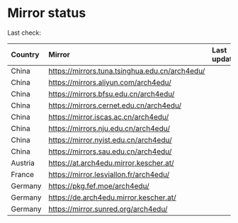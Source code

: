 <script src="./time.js"></script>
# Mirror status
Last check: <script type="text/javascript">localize(1732976366.0124903);</script>

|Country|Mirror|Last update|
|:------|:-----|:----------|
|China|https://mirrors.tuna.tsinghua.edu.cn/arch4edu/|<script type="text/javascript">localize(1732948881);</script>|
|China|https://mirrors.aliyun.com/arch4edu/|<script type="text/javascript">localize(1732905722);</script>|
|China|https://mirrors.bfsu.edu.cn/arch4edu/|<script type="text/javascript">localize(1732905722);</script>|
|China|https://mirrors.cernet.edu.cn/arch4edu/|<script type="text/javascript">localize(1732948881);</script>|
|China|https://mirror.iscas.ac.cn/arch4edu/|<script type="text/javascript">localize(1732905722);</script>|
|China|https://mirrors.nju.edu.cn/arch4edu/|<script type="text/javascript">localize(1732862643);</script>|
|China|https://mirror.nyist.edu.cn/arch4edu/|<script type="text/javascript">localize(1732948881);</script>|
|China|https://mirrors.sau.edu.cn/arch4edu/|<script type="text/javascript">localize(1731653531);</script>|
|Austria|https://at.arch4edu.mirror.kescher.at/|<script type="text/javascript">localize(1732948881);</script>|
|France|https://mirror.lesviallon.fr/arch4edu/|<script type="text/javascript">localize(1732948881);</script>|
|Germany|https://pkg.fef.moe/arch4edu/|<script type="text/javascript">localize(1732948881);</script>|
|Germany|https://de.arch4edu.mirror.kescher.at/|<script type="text/javascript">localize(1732948881);</script>|
|Germany|https://mirror.sunred.org/arch4edu/|<script type="text/javascript">localize(1732948881);</script>|

<script src="./tablefilter/tablefilter.js"></script>
<script src="./table.js"></script>